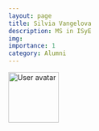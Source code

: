 ```yaml
---
layout: page
title: Silvia Vangelova
description: MS in ISyE
img: 
importance: 1
category: Alumni
---
```


<img src="https://upload.wikimedia.org/wikipedia/commons/5/59/User-avatar.svg" 
       class="img-fluid z-depth-1 rounded"
       width="100" 
       height="100" 
       alt="User avatar"/>
